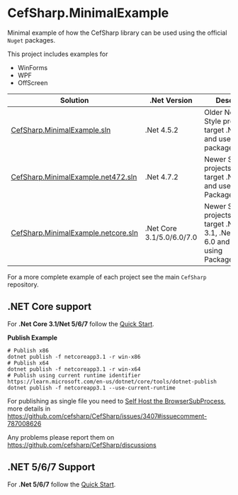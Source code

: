 # CefSharp.MinimalExample

Minimal example of how the CefSharp library can be used using the official `Nuget` packages.

This project includes examples for
- WinForms
- WPF
- OffScreen

| Solution | .Net Version | Description |
|--------|--------|--------|
| [CefSharp.MinimalExample.sln](https://github.com/cefsharp/CefSharp.MinimalExample/blob/master/CefSharp.MinimalExample.sln)         | .Net 4.5.2 | Older Non-SDK Style projects that target .Net 4.5.2 and use packages.config |
| [CefSharp.MinimalExample.net472.sln](https://github.com/cefsharp/CefSharp.MinimalExample/blob/master/CefSharp.MinimalExample.net472.sln)  | .Net 4.7.2 | Newer SDK Style projects that target .Net 4.7.2 and use PackageReference |
| [CefSharp.MinimalExample.netcore.sln](https://github.com/cefsharp/CefSharp.MinimalExample/blob/master/CefSharp.MinimalExample.netcore.sln) | .Net Core 3.1/5.0/6.0/7.0 | Newer SDK Style projects that target .Net Core 3.1, .Net 5.0, .Net 6.0 and .Net 7.0 using PackageReference | 
 
For a more complete example of each project see the main `CefSharp` repository.

## .NET Core support

For **.Net Core 3.1/Net 5/6/7** follow the [Quick Start](https://github.com/cefsharp/CefSharp/wiki/Quick-Start-For-MS-.Net-5.0-or-greater).

**Publish Example**
```
# Publish x86
dotnet publish -f netcoreapp3.1 -r win-x86
# Publish x64
dotnet publish -f netcoreapp3.1 -r win-x64
# Publish using current runtime identifier https://learn.microsoft.com/en-us/dotnet/core/tools/dotnet-publish
dotnet publish -f netcoreapp3.1 --use-current-runtime
```

For publishing as single file you need to [Self Host the BrowserSubProcess](https://github.com/cefsharp/CefSharp/wiki/SelfHost-BrowserSubProcess), more details in https://github.com/cefsharp/CefSharp/issues/3407#issuecomment-787008626

Any problems please report them on https://github.com/cefsharp/CefSharp/discussions

## .NET 5/6/7 Support

For **.Net 5/6/7** follow the [Quick Start](https://github.com/cefsharp/CefSharp/wiki/Quick-Start-For-MS-.Net-5.0-or-greater).

